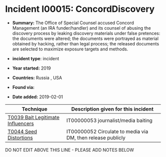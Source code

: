 # Incident I00015: ConcordDiscovery

* **Summary:** The Office of Special Counsel accused Concord Management (an IRA funder/handler) and its counsel of abusing the discovery process by leaking discovery materials under false pretences: the documents were altered; the documents were portrayed as material obtained by hacking, rather than legal process; the released documents are selected to maximize exposure targets and methods. 

* **incident type**: incident

* **Year started:** 2019

* **Countries:** Russia , USA

* **Found via:** 

* **Date added:** 2019-02-01
 

| Technique | Description given for this incident |
| --------- | ------------------------- |
| [T0039 Bait Legitimate Influencers](../../generated_pages/techniques/T0039.md) | IT00000053 journalist/media baiting |
| [T0044 Seed Distortions](../../generated_pages/techniques/T0044.md) | IT00000052 Circulate to media via DM, then release publicly |


DO NOT EDIT ABOVE THIS LINE - PLEASE ADD NOTES BELOW